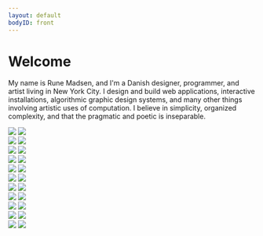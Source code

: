 ```yaml
---
layout: default
bodyID: front
---
```


Welcome
=======

My name is Rune Madsen, and I'm a Danish designer, programmer, and artist living in New York City. I design and build web applications, interactive installations, algorithmic graphic design systems, and many other things involving artistic uses of computation. I believe in simplicity, organized complexity, and that the pragmatic and poetic is inseparable.

<div class="wide-750">
  <a href="/work/ohland-balloon-visuals"><img src="{% asset_path front/balloons.jpg %}" /></a>
  <a href="/work/the-artist-is-not-present"><img src="{% asset_path front/notpresent.jpg %}" /></a>
</div>

<div class="wide-750">
  <a href="/work/tiny-artists-456"><img src="{% asset_path front/tinyartists2.jpg %}" /></a>
  <a href="/work/write-me"><img src="{% asset_path front/writeme.jpg %}" /></a>
</div>

<div class="wide-750">
  <a href="/work/oreilly-atlas"><img src="{% asset_path front/atlas.jpg %}" /></a>
  <a href="/work/i-used-to-be-somebody"><img src="{% asset_path front/mac.jpg %}" /></a>
</div>

<div class="wide-750">
  <a href="/work/drab"><img src="{% asset_path front/drab.jpg %}" /></a>
  <a href="/work/tiny-artists"><img src="{% asset_path front/tinyartists1.jpg %}" /></a>
</div>

<div class="wide-750">
  <a href="/work/speech-comparison"><img src="{% asset_path front/speechcomparison.jpg %}" /></a>
  <a href="/work/tile-puzzle"><img src="{% asset_path front/tilepuzzle.jpg %}" /></a>
</div>

<div class="wide-750">
  <a href="/work/911-tapes"><img src="{% asset_path front/911.jpg %}" /></a>
  <a href="/work/generative-logo"><img src="{% asset_path front/generativelogo.jpg %}" /></a>
</div>

<div class="wide-750">
  <a href="/work/drift-logo"><img src="{% asset_path front/drift.jpg %}" /></a>
  <a href="/work/lagrange-consulting-logo"><img src="{% asset_path front/lagrange.jpg %}" /></a>
</div>

<div class="wide-750">
  <a href="/work/big-screens-titles"><img src="{% asset_path front/bigscreens.jpg %}" /></a>
  <a href="/work/city-lights-new-york"><img src="{% asset_path front/selfportrait.jpg %}" /></a>
</div>

<div class="wide-750">
  <a href="/work/versionize"><img src="{% asset_path front/versionize.jpg %}" /></a>
  <a href="/work/pointcom-logo"><img src="{% asset_path front/point.jpg %}" /></a>
</div>

<div class="wide-750">
  <a href="/work/people-watching-plus"><img src="{% asset_path front/peoplewalking.jpg %}" /></a>
  <a href="/work/byte-sculpture"><img src="{% asset_path front/bytesculpture.jpg %}" /></a>
</div>

<div class="wide-750">
  <a href="/work/omgimg"><img src="{% asset_path front/omgimg.jpg %}" /></a>
  <a href="/work/reservoir-game"><img src="{% asset_path front/reservoir.jpg %}" /></a>
</div>